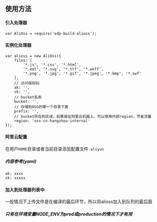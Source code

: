 ## 使用方法

#### 引入处理器
```
var AliOss = require('edp-build-alioss');
```

#### 实例化处理器
```
var alioss = new AliOss({
    files: [
        '*.js', '*.css', '*.html',
        '*.eot', '*.svg', '*.ttf', '*.woff',
        '*.png', '*.jpg', '*.gif', '*.jpeg', '*.bmp', '*.swf'
    ],
    // 访问授权码
    ak: '',
    sk: '',
    // bucket名称
    bucket: '',
    // 存储到OSS的哪一个目录下面
    prefix: '',
    // bucket所在的区域，如果是在阿里云机器上，可以使用内部region，节省流量
    region: 'oss-cn-hangzhou-internal'
});
```

#### 阿里云配置

在用户`HOME`目录或者当前目录添加配置文件`.aliyun`

##### 内容参考(yaml)
```
ak: xxxx
sk: xxxxx
```

#### 加入到处理器列表中

一般情况下上传文件是在编译的最后环节，所以将alioss加入到队列的最后面

##### 只有在环境变量NODE_ENV为prod或production的情况下才有用
